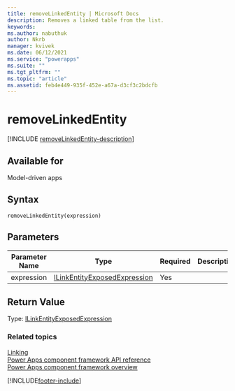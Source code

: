 ```yaml
---
title: removeLinkedEntity | Microsoft Docs
description: Removes a linked table from the list.
keywords:
ms.author: nabuthuk
author: Nkrb
manager: kvivek
ms.date: 06/12/2021
ms.service: "powerapps"
ms.suite: ""
ms.tgt_pltfrm: ""
ms.topic: "article"
ms.assetid: feb4e449-935f-452e-a67a-d3cf3c2bdcfb
---
```


# removeLinkedEntity

[!INCLUDE [removeLinkedEntity-description](includes/removelinkedentity-description.md)]

## Available for

Model-driven apps

## Syntax

`removeLinkedEntity(expression)`

## Parameters

| Parameter Name | Type                                                               | Required | Description |
| -------------- | ------------------------------------------------------------------ | -------- | ----------- |
| expression     | [ILinkEntityExposedExpression](../ilinkentityexposedexpression.md) | Yes      |             |

## Return Value

Type: [ILinkEntityExposedExpression](../ilinkentityexposedexpression.md)

### Related topics

[Linking](../linking.md)<br/>
[Power Apps component framework API reference](../../reference/index.md)<br/>
[Power Apps component framework overview](../../overview.md)

[!INCLUDE[footer-include](../../../../includes/footer-banner.md)]
